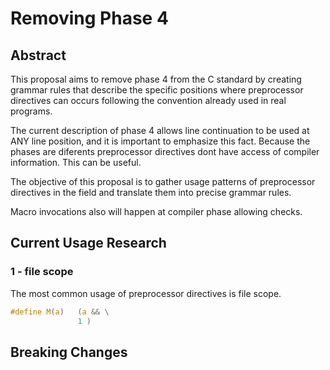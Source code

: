 # Removing Phase 4

## Abstract

This proposal aims to remove phase 4 from the C standard by creating grammar rules that describe the specific positions
where preprocessor directives can occurs following the convention already used in real programs.

The current description of phase 4 allows line continuation to be used at  ANY line position, and it is important to emphasize this fact.
Because the phases are diferents preprocessor directives dont have access of compiler information. This can be useful.

The objective of this proposal is to gather usage patterns of preprocessor directives in the field and translate them into precise grammar rules.

Macro invocations also will happen at compiler phase allowing checks.

## Current Usage Research

### 1 - file scope
The most common usage of preprocessor directives is file scope.

```c
#define M(a)   (a && \
               1 )
```
  
## Breaking Changes

